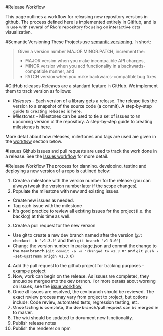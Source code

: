 #Release Workflow

This page outlines a workflow for releasing new repository versions in github. The process defined here is implemented entirely in GitHub, and is in use with several of Rho's repository focusing on interactive data visualization. 

#Semantic Versioning
These Projects use [semantic versioning](http://semver.org/). In short: 

> Given a version number MAJOR.MINOR.PATCH, increment the:
> 
> - MAJOR version when you make incompatible API changes,
> - MINOR version when you add functionality in a backwards-compatible manner, and
> - PATCH version when you make backwards-compatible bug fixes.

#GitHub releases
Releases are a standard feature in GitHub. We implement them to track version as follows: 
- _Releases_ - Each version of a library gets a release. The release ties the version to a snapshot of the source code (a commit). A    step-by-step guide to creating releases is [here](https://help.github.com/articles/creating-releases/). 
- _Milestones_  - Milestones can be used to tie a set of issues to an upcoming version of the repository. A step-by-step guide to creating milestones is [here](https://help.github.com/articles/creating-and-editing-milestones-for-issues-and-pull-requests/).

More detail about how releases, milestones and tags are used are given in the [workflow](#release-workflow) section below. 

#Issues
Github issues and pull requests are used to track the work done in a release. See the [Issues workflow]() for more detail.

#Release Workflow
The process for planning, developing, testing and deploying a new version of a repo is outlined below. 

1. Create a milestone with the version number for the release (you can always tweak the version number later if the scope changes). 
2. Populate the milestone with new and existing issues. 
 - Create new issues as needed. 
 - Tag each issue with the milestone.
 - It's good practice to review all existing issues for the project (i.e. the backlog) at this time as well.
3. Create a pull request for the new version
 - Use git to create a new dev branch named after the version (`git checkout -b "v1.3.0"` and then `git branch "v1.3.0"`)
 - Change the version number in package.json and commit the change to the new branch (`git commit -a -m "changed to v1.3.0"` and `git push --set-upstream origin v1.3.0`)
4. Add the pull request to the github project for tracking purposes - [example project](https://github.com/orgs/RhoInc/projects/1)
5. Now, work can begin on the release. As issues are completed, they should be merged into the dev branch. For more details about working on issues, see the [issue workflow]()
6. Once all issues are resolved, the dev branch should be reviewed. The exact review process may vary from project to project, but options include: Code review, automated tests, regression testing, etc.
7. Once testing is complete, the dev branch/pull request can be merged in to master. 
8. The wiki should be updated to document new functionality. 
9. Publish release notes
10. Publish the renderer on npm


